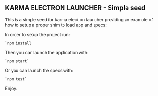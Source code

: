 KARMA ELECTRON LAUNCHER - Simple seed
---

This is a simple seed for karma electron launcher providing an example of how to setup a proper shim to load app and specs:

In order to setup the project run:

    `npm install`

Then you can launch the application with:

    `npm start`

Or you can launch the specs with:

    `npm test`

Enjoy.
